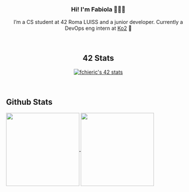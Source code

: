 
### <div align="center">Hi! I'm Fabiola 🧚🏿‍♂️</div>  
  
<div align="center">

<p>I’m a CS student at 42 Roma LUISS and a junior developer. Currently a DevOps eng intern at <a href="https://www.ko2.it/">Ko2</a> 🌟</p>

</br>

## 42 Stats

  <a href="https://github.com/oakoudad/badge42"><img src="https://badge.mediaplus.ma/greenbinary/fchieric?1337Badge=off&UM6P=off" alt="fchieric's 42 stats" /></a>
</div>  

</br>

## Github Stats  
<a href="https://github.com/anuraghazra/github-readme-stats">
  <img height=200 align="center" src="https://github-readme-stats.vercel.app/api?username=fchieric&show_icons=true&count_private=true&hide_border=true&theme=tokyonight" />
</a>
<a href="https://github.com/anuraghazra/convoychat">
  <img height=200 align="center" src="https://github-readme-stats.vercel.app/api/top-langs?username=fchieric&layout=compact&langs_count=8&card_width=320" />
</a>

<br/>
